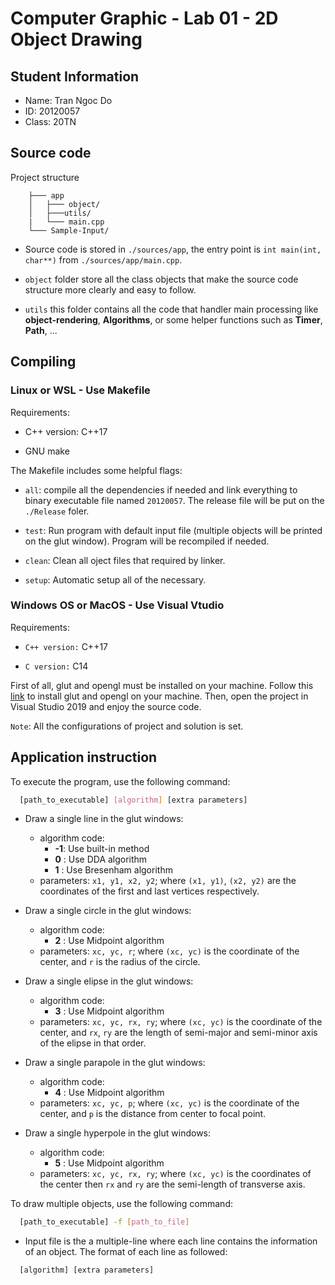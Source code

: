 # **Computer Graphic - Lab 01 - 2D Object Drawing**

## **Student Information**

- Name: Tran Ngoc Do
- ID: 20120057
- Class: 20TN

## **Source code**

Project structure
``` 
    ├─── app
    │   ├─── object/
    │   ├───utils/
    |   └─── main.cpp
    └─── Sample-Input/
```

- Source code is stored in `./sources/app`, the entry point is `int main(int, char**)` from `./sources/app/main.cpp`.

- `object` folder store all the class objects that make the source code structure more clearly and easy to follow.

- `utils` this folder contains all the code that handler main processing like **object-rendering**, **Algorithms**, or some helper functions such as **Timer**, **Path**, ...

## **Compiling**

### Linux or WSL - Use Makefile

Requirements:
- C++ version: C++17

- GNU make

The Makefile includes some helpful flags:

- `all`: compile all the dependencies if needed and link everything to binary executable file named `20120057`. The release file will be put on the `./Release` foler.

- `test`: Run program with default input file (multiple objects will be printed on the glut window). Program will be recompiled if needed. 

- `clean`: Clean all oject files that required by linker. 

- `setup`: Automatic setup all of the necessary.

### Windows OS or MacOS - Use Visual Vtudio

Requirements:
- `C++ version:` C++17

- `C version:` C14

First of all, glut and opengl must be installed on your machine. Follow this [link](https://www.geeksforgeeks.org/how-to-setup-opengl-with-visual-studio-2019-on-windows-10/) to install glut and opengl on your machine. Then, open the project in Visual Studio 2019 and enjoy the source code.

`Note`: All the configurations of project and solution is set.

## **Application instruction**

To execute the program, use the following command:

```sh
  [path_to_executable] [algorithm] [extra parameters]
```

- Draw a single line in the glut windows:
  - algorithm code:
    - **-1**: Use built-in method
    - **0** : Use DDA algorithm
    - **1** : Use Bresenham algorithm
  - parameters: `x1, y1, x2, y2`; where `(x1, y1)`, `(x2, y2)` are the coordinates of the first and last vertices respectively.

- Draw a single circle in the glut windows:
  - algorithm code:
    - **2** : Use Midpoint algorithm
  - parameters: `xc, yc, r`; where `(xc, yc)` is the coordinate of the center, and `r` is the radius of the circle.

- Draw a single elipse in the glut windows:
  - algorithm code:
    - **3** : Use Midpoint algorithm
  - parameters: `xc, yc, rx, ry`; where `(xc, yc)` is the coordinate of the center, and `rx`, `ry` are the length of semi-major and semi-minor axis of the elipse in that order.

- Draw a single parapole in the glut windows:
  - algorithm code:
    - **4** : Use Midpoint algorithm
  - parameters: `xc, yc, p`; where `(xc, yc)` is the coordinate of the center, and `p` is the distance from center to focal point.

- Draw a single hyperpole in the glut windows:
  - algorithm code:
    - **5** : Use Midpoint algorithm
  - parameters: `xc, yc, rx, ry`; where `(xc, yc)` is the coordinates of the center then `rx` and `ry` are the semi-length of transverse axis.

To draw multiple objects, use the following command:

```sh
  [path_to_executable] -f [path_to_file]
```

- Input file is the a multiple-line where each line contains the information of an object. The format of each line as followed:

```sh
  [algorithm] [extra parameters]
```